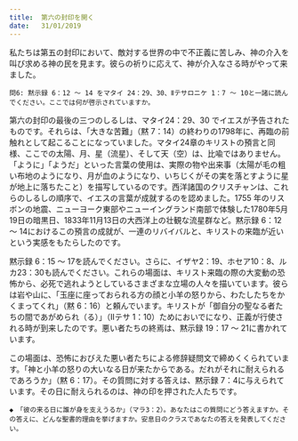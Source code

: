 ```yaml
---
title:  第六の封印を開く
date:   31/01/2019
---
```


私たちは第五の封印において、敵対する世界の中で不正義に苦しみ、神の介入を叫び求める神の民を見ます。彼らの祈りに応えて、神が介入なさる時がやって来ました。

`問6: 黙示録 6：12 ～ 14 をマタイ 24：29、30、Ⅱテサロニケ 1：7 ～ 10と一諸に読んでください。ここでは何が啓示されていますか。`

第六の封印の最後の三つのしるしは、マタイ24：29、30 でイエスが予告されたものです。それらは、「大きな苦難」（黙 7：14）の終わりの1798年に、再臨の前触れとして起こることになっていました。マタイ24章のキリストの預言と同様、ここでの太陽、月、星（流星）、そして天（空）は、比喩ではありません。「ように」「ようだ」といった言葉の使用は、実際の物や出来事（太陽が毛の粗い布地のようになり、月が血のようになり、いちじくがその実を落とすように星が地上に落ちたこと）を描写しているのです。西洋諸国のクリスチャンは、これらのしるしの順序で、イエスの言葉が成就するのを認めました。1755 年のリスボンの地震、ニューヨーク東部やニューイングランド南部で体験した1780年5月19日の暗黒日、1833年11月13日の大西洋上の壮観な流星群など。黙示録 6：12 ～ 14におけるこの預言の成就が、一連のリバイバルと、キリストの来臨が近いという実感をもたらしたのです。

黙示録 6：15 ～ 17を読んでください。さらに、イザヤ2：19、ホセア10：8、ルカ23：30も読んでください。これらの場面は、キリスト来臨の際の大変動の恐怖から、必死で逃れようとしているさまざまな立場の人々を描いています。彼らは岩や山に、「玉座に座っておられる方の顔と小羊の怒りから、わたしたちをかくまってくれ」（黙 6：16）と頼んでいます。キリストが「御自分の聖なる者たちの間であがめられ（る）」（Ⅱテサ 1：10）ためにおいでになり、正義が行使される時が到来したのです。悪い者たちの終焉は、黙示録 19：17 ～ 21に書かれています。

この場面は、恐怖におびえた悪い者たちによる修辞疑問文で締めくくられています。「神と小羊の怒りの大いなる日が来たからである。だれがそれに耐えられるであろうか」（黙 6：17）。その質問に対する答えは、黙示録 7：4に与えられています。その日に耐えられるのは、神の印を押された人たちです。

`◆　「彼の来る日に誰が身を支えうるか」（マラ3：2）。あなたはこの質問にどう答えますか。その答えに、どんな聖書的理由を挙げますか。安息日のクラスであなたの答えを発表してください。`